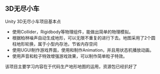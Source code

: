 ## 3D无尽小车

Unity 3D无尽小车项目基本点

- 使用Collider，Rigidbody等物理组件，能做出简单的物理模拟。
- 根据柏林噪声自动生成地形，可以无限不重复的进行下去。地图采用了2个圆柱地形轮换，属于小型内存池，节省内存空间
- 使用UGUI制作游戏界面，使用和制作Animation，并且用状态机播放动画。
- 使用声音和粒子特效增强游戏效果，可以制作简单粒子特效。

该项目主要学习内容在于代码生产地形地图的运用，资源包已经扒好了